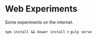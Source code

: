 Web Experiments
===============

Some experiments on the internet.

`npm install && bower install` > `gulp serve`